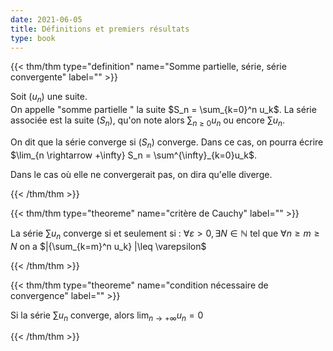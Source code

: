 ```yaml
---
date: 2021-06-05
title: Définitions et premiers résultats
type: book
---
```




{{< thm/thm type="definition" name="Somme partielle, série, série convergente" label="" >}} 

Soit $(u_n)$ une suite. <br>On appelle "somme partielle " la suite $S_n = \sum_{k=0}^n u_k$. La série associée est la suite $(S_n)$, qu'on note alors  $\sum_{n \geq 0}u_n$ ou encore  $\sum u_n$. 

On dit que la série converge si $(S_n)$ converge. Dans ce cas, on pourra écrire $\lim_{n \rightarrow +\infty} S_n = \sum^{\infty}_{k=0}u_k$.<br>

Dans le cas où elle ne convergerait pas, on dira qu'elle diverge.

{{< /thm/thm >}}

{{< thm/thm type="theoreme" name="critère de Cauchy" label="" >}} 

La série $\sum u_n$ converge si et seulement si : $\forall \varepsilon > 0, \exists N \in \mathbb{N}$ tel que $\forall n \geq m \geq N$ on a $|{\sum_{k=m}^n u_k} |\leq \varepsilon$

{{< /thm/thm >}}



{{< thm/thm type="theoreme" name="condition nécessaire de convergence" label="" >}} 

Si la série $\sum u_n$ converge, alors $\lim_{n \rightarrow +\infty}u_n  = 0$ 

{{< /thm/thm >}}





